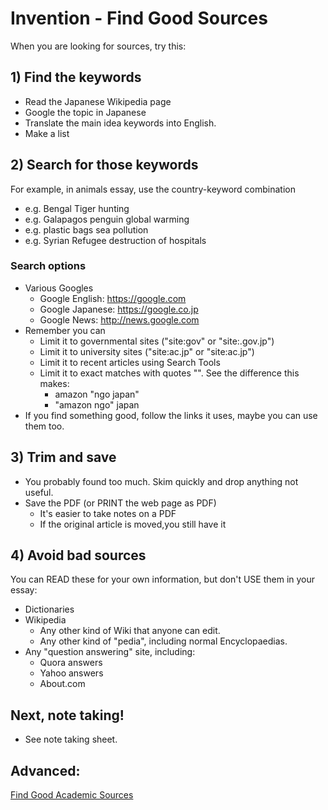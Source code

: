 # Invention - Find Good Sources 

When you are looking for sources, try this:

## 1) Find the keywords
* Read the Japanese Wikipedia page
* Google the topic in Japanese
* Translate the main idea keywords into English.
* Make a list

## 2) Search for those keywords
For example, in animals essay, use the country-keyword combination

* e.g. Bengal Tiger hunting 
* e.g. Galapagos penguin global warming
* e.g. plastic bags sea pollution
* e.g. Syrian Refugee destruction of hospitals

### Search options
* Various Googles
    * Google English: https://google.com
    * Google Japanese: https://google.co.jp
    * Google News: http://news.google.com
* Remember you can
    * Limit it to governmental sites ("site:gov" or "site:.gov.jp")
    * Limit it to university sites ("site:ac.jp" or "site:ac.jp")
    * Limit it to recent articles using Search Tools
    * Limit it to exact matches with quotes "". See the difference this makes:
        * amazon "ngo japan"
        * "amazon ngo" japan
* If you find something good, follow the links it uses, maybe you can use them too. 

## 3) Trim and save 
* You probably found too much. Skim quickly and drop anything not useful.
* Save the PDF (or PRINT the web page as PDF)
    * It's easier to take notes on a PDF
    * If the original article is moved,you still have it

## 4) Avoid bad sources
You can READ these for your own information, but don't USE them in your essay:

* Dictionaries
* Wikipedia
    * Any other kind of Wiki that anyone can edit.
    * Any other kind of "pedia", including normal Encyclopaedias.
* Any "question answering" site, including:
    * Quora answers
    * Yahoo answers
    * About.com

## Next, note taking! 
* See note taking sheet. 

 
## Advanced: 
[Find Good Academic Sources](Invention-FindGoodAcademicSources)
